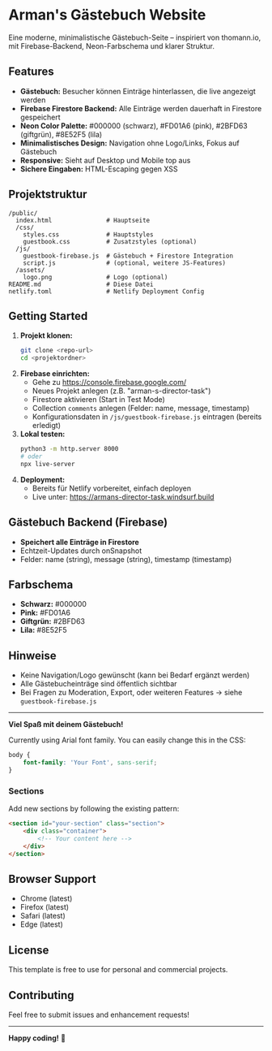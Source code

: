 # Arman's Gästebuch Website

Eine moderne, minimalistische Gästebuch-Seite – inspiriert von thomann.io, mit Firebase-Backend, Neon-Farbschema und klarer Struktur.

## Features

- **Gästebuch:** Besucher können Einträge hinterlassen, die live angezeigt werden
- **Firebase Firestore Backend:** Alle Einträge werden dauerhaft in Firestore gespeichert
- **Neon Color Palette:** #000000 (schwarz), #FD01A6 (pink), #2BFD63 (giftgrün), #8E52F5 (lila)
- **Minimalistisches Design:** Navigation ohne Logo/Links, Fokus auf Gästebuch
- **Responsive:** Sieht auf Desktop und Mobile top aus
- **Sichere Eingaben:** HTML-Escaping gegen XSS

## Projektstruktur

```
/public/
  index.html               # Hauptseite
  /css/
    styles.css             # Hauptstyles
    guestbook.css          # Zusatzstyles (optional)
  /js/
    guestbook-firebase.js  # Gästebuch + Firestore Integration
    script.js              # (optional, weitere JS-Features)
  /assets/
    logo.png               # Logo (optional)
README.md                  # Diese Datei
netlify.toml               # Netlify Deployment Config
```

## Getting Started

1. **Projekt klonen:**
   ```bash
   git clone <repo-url>
   cd <projektordner>
   ```
2. **Firebase einrichten:**
   - Gehe zu https://console.firebase.google.com/
   - Neues Projekt anlegen (z.B. "arman-s-director-task")
   - Firestore aktivieren (Start in Test Mode)
   - Collection `comments` anlegen (Felder: name, message, timestamp)
   - Konfigurationsdaten in `/js/guestbook-firebase.js` eintragen (bereits erledigt)
3. **Lokal testen:**
   ```bash
   python3 -m http.server 8000
   # oder
   npx live-server
   ```
4. **Deployment:**
   - Bereits für Netlify vorbereitet, einfach deployen
   - Live unter: https://armans-director-task.windsurf.build

## Gästebuch Backend (Firebase)
- **Speichert alle Einträge in Firestore**
- Echtzeit-Updates durch onSnapshot
- Felder: name (string), message (string), timestamp (timestamp)

## Farbschema
- **Schwarz:** #000000
- **Pink:** #FD01A6
- **Giftgrün:** #2BFD63
- **Lila:** #8E52F5

## Hinweise
- Keine Navigation/Logo gewünscht (kann bei Bedarf ergänzt werden)
- Alle Gästebucheinträge sind öffentlich sichtbar
- Bei Fragen zu Moderation, Export, oder weiteren Features → siehe `guestbook-firebase.js`

---

**Viel Spaß mit deinem Gästebuch!**

Currently using Arial font family. You can easily change this in the CSS:
```css
body {
    font-family: 'Your Font', sans-serif;
}
```

### Sections
Add new sections by following the existing pattern:
```html
<section id="your-section" class="section">
    <div class="container">
        <!-- Your content here -->
    </div>
</section>
```

## Browser Support

- Chrome (latest)
- Firefox (latest)
- Safari (latest)
- Edge (latest)

## License

This template is free to use for personal and commercial projects.

## Contributing

Feel free to submit issues and enhancement requests!

---

**Happy coding!** 🚀
